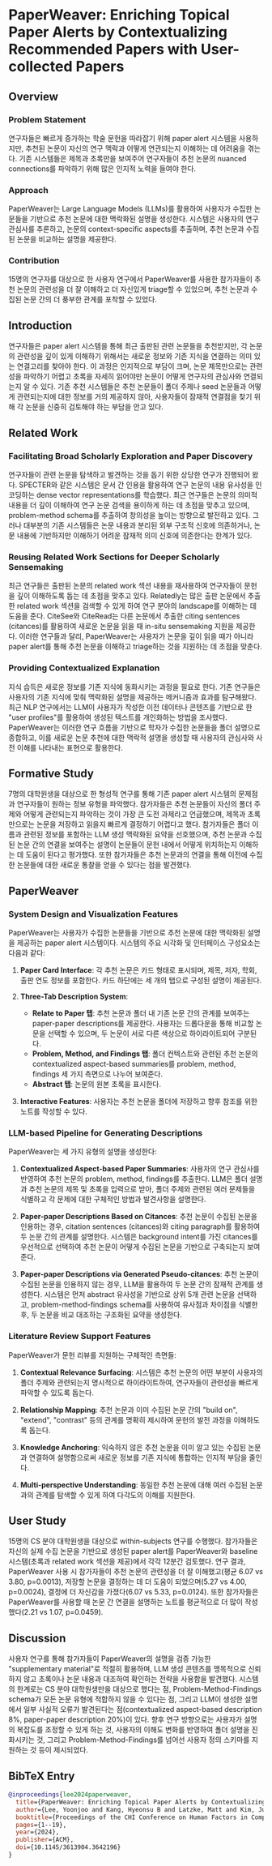 # PaperWeaver: Enriching Topical Paper Alerts by Contextualizing Recommended Papers with User-collected Papers

## Overview
### Problem Statement
연구자들은 빠르게 증가하는 학술 문헌을 따라잡기 위해 paper alert 시스템을 사용하지만, 추천된 논문이 자신의 연구 맥락과 어떻게 연관되는지 이해하는 데 어려움을 겪는다. 기존 시스템들은 제목과 초록만을 보여주어 연구자들이 추천 논문의 nuanced connections를 파악하기 위해 많은 인지적 노력을 들여야 한다.

### Approach
PaperWeaver는 Large Language Models (LLMs)를 활용하여 사용자가 수집한 논문들을 기반으로 추천 논문에 대한 맥락화된 설명을 생성한다. 시스템은 사용자의 연구 관심사를 추론하고, 논문의 context-specific aspects를 추출하며, 추천 논문과 수집된 논문을 비교하는 설명을 제공한다.

### Contribution
15명의 연구자를 대상으로 한 사용자 연구에서 PaperWeaver를 사용한 참가자들이 추천 논문의 관련성을 더 잘 이해하고 더 자신있게 triage할 수 있었으며, 추천 논문과 수집된 논문 간의 더 풍부한 관계를 포착할 수 있었다.

## Introduction
연구자들은 paper alert 시스템을 통해 최근 출판된 관련 논문들을 추천받지만, 각 논문의 관련성을 깊이 있게 이해하기 위해서는 새로운 정보와 기존 지식을 연결하는 의미 있는 연결고리를 찾아야 한다. 이 과정은 인지적으로 부담이 크며, 논문 제목만으로는 관련성을 파악하기 어렵고 초록을 자세히 읽어야만 논문이 어떻게 연구자의 관심사와 연결되는지 알 수 있다. 기존 추천 시스템들은 추천 논문들이 폴더 주제나 seed 논문들과 어떻게 관련되는지에 대한 정보를 거의 제공하지 않아, 사용자들이 잠재적 연결점을 찾기 위해 각 논문을 신중히 검토해야 하는 부담을 안고 있다.

## Related Work
### Facilitating Broad Scholarly Exploration and Paper Discovery
연구자들이 관련 논문을 탐색하고 발견하는 것을 돕기 위한 상당한 연구가 진행되어 왔다. SPECTER와 같은 시스템은 문서 간 인용을 활용하여 연구 논문의 내용 유사성을 인코딩하는 dense vector representations를 학습했다. 최근 연구들은 논문의 의미적 내용을 더 깊이 이해하여 연구 논문 검색을 용이하게 하는 데 초점을 맞추고 있으며, problem-method schema를 추출하여 창의성을 높이는 방향으로 발전하고 있다. 그러나 대부분의 기존 시스템들은 논문 내용과 분리된 외부 구조적 신호에 의존하거나, 논문 내용에 기반하지만 이해하기 어려운 잠재적 의미 신호에 의존한다는 한계가 있다.

### Reusing Related Work Sections for Deeper Scholarly Sensemaking
최근 연구들은 출판된 논문의 related work 섹션 내용을 재사용하여 연구자들이 문헌을 깊이 이해하도록 돕는 데 초점을 맞추고 있다. Relatedly는 많은 출판 논문에서 추출한 related work 섹션을 검색할 수 있게 하여 연구 분야의 landscape를 이해하는 데 도움을 준다. CiteSee와 CiteRead는 다른 논문에서 추출한 citing sentences (citances)를 활용하여 새로운 논문을 읽을 때 in-situ sensemaking 지원을 제공한다. 이러한 연구들과 달리, PaperWeaver는 사용자가 논문을 깊이 읽을 때가 아니라 paper alert를 통해 추천 논문을 이해하고 triage하는 것을 지원하는 데 초점을 맞춘다.

### Providing Contextualized Explanation
지식 습득은 새로운 정보를 기존 지식에 동화시키는 과정을 필요로 한다. 기존 연구들은 사용자의 기존 지식에 맞춰 맥락화된 설명을 제공하는 메커니즘과 효과를 탐구해왔다. 최근 NLP 연구에서는 LLM이 사용자가 작성한 이전 데이터나 콘텐츠를 기반으로 한 "user profiles"를 활용하여 생성된 텍스트를 개인화하는 방법을 조사했다. PaperWeaver는 이러한 연구 흐름을 기반으로 학자가 수집한 논문들을 폴더 설명으로 종합하고, 이를 새로운 논문 추천에 대한 맥락적 설명을 생성할 때 사용자의 관심사와 사전 이해를 나타내는 표현으로 활용한다.

## Formative Study
7명의 대학원생을 대상으로 한 형성적 연구를 통해 기존 paper alert 시스템의 문제점과 연구자들이 원하는 정보 유형을 파악했다. 참가자들은 추천 논문들이 자신의 폴더 주제와 어떻게 관련되는지 파악하는 것이 가장 큰 도전 과제라고 언급했으며, 제목과 초록만으로는 논문을 저장하고 읽을지 빠르게 결정하기 어렵다고 했다. 참가자들은 폴더 이름과 관련된 정보를 포함하는 LLM 생성 맥락화된 요약을 선호했으며, 추천 논문과 수집된 논문 간의 연결을 보여주는 설명이 논문들이 문헌 내에서 어떻게 위치하는지 이해하는 데 도움이 된다고 평가했다. 또한 참가자들은 추천 논문과의 연결을 통해 이전에 수집한 논문들에 대한 새로운 통찰을 얻을 수 있다는 점을 발견했다.

## PaperWeaver
### System Design and Visualization Features
PaperWeaver는 사용자가 수집한 논문들을 기반으로 추천 논문에 대한 맥락화된 설명을 제공하는 paper alert 시스템이다. 시스템의 주요 시각화 및 인터페이스 구성요소는 다음과 같다:

1. **Paper Card Interface**: 각 추천 논문은 카드 형태로 표시되며, 제목, 저자, 학회, 출판 연도 정보를 포함한다. 카드 하단에는 세 개의 탭으로 구성된 설명이 제공된다.

2. **Three-Tab Description System**:
   - **Relate to Paper 탭**: 추천 논문과 폴더 내 기존 논문 간의 관계를 보여주는 paper-paper descriptions를 제공한다. 사용자는 드롭다운을 통해 비교할 논문을 선택할 수 있으며, 두 논문이 서로 다른 색상으로 하이라이트되어 구분된다.
   - **Problem, Method, and Findings 탭**: 폴더 컨텍스트와 관련된 추천 논문의 contextualized aspect-based summaries를 problem, method, findings 세 가지 측면으로 나누어 보여준다.
   - **Abstract 탭**: 논문의 원본 초록을 표시한다.

3. **Interactive Features**: 사용자는 추천 논문을 폴더에 저장하고 향후 참조를 위한 노트를 작성할 수 있다.

### LLM-based Pipeline for Generating Descriptions
PaperWeaver는 세 가지 유형의 설명을 생성한다:

1. **Contextualized Aspect-based Paper Summaries**: 사용자의 연구 관심사를 반영하여 추천 논문의 problem, method, findings를 추출한다. LLM은 폴더 설명과 추천 논문의 제목 및 초록을 입력으로 받아, 폴더 주제와 관련된 여러 문제들을 식별하고 각 문제에 대한 구체적인 방법과 발견사항을 설명한다.

2. **Paper-paper Descriptions Based on Citances**: 추천 논문이 수집된 논문을 인용하는 경우, citation sentences (citances)와 citing paragraph를 활용하여 두 논문 간의 관계를 설명한다. 시스템은 background intent를 가진 citances를 우선적으로 선택하여 추천 논문이 어떻게 수집된 논문을 기반으로 구축되는지 보여준다.

3. **Paper-paper Descriptions via Generated Pseudo-citances**: 추천 논문이 수집된 논문을 인용하지 않는 경우, LLM을 활용하여 두 논문 간의 잠재적 관계를 생성한다. 시스템은 먼저 abstract 유사성을 기반으로 상위 5개 관련 논문을 선택하고, problem-method-findings schema를 사용하여 유사점과 차이점을 식별한 후, 두 논문을 비교 대조하는 구조화된 요약을 생성한다.

### Literature Review Support Features
PaperWeaver가 문헌 리뷰를 지원하는 구체적인 측면들:

1. **Contextual Relevance Surfacing**: 시스템은 추천 논문의 어떤 부분이 사용자의 폴더 주제와 관련되는지 명시적으로 하이라이트하여, 연구자들이 관련성을 빠르게 파악할 수 있도록 돕는다.

2. **Relationship Mapping**: 추천 논문과 이미 수집된 논문 간의 "build on", "extend", "contrast" 등의 관계를 명확히 제시하여 문헌의 발전 과정을 이해하도록 돕는다.

3. **Knowledge Anchoring**: 익숙하지 않은 추천 논문을 이미 알고 있는 수집된 논문과 연결하여 설명함으로써 새로운 정보를 기존 지식에 통합하는 인지적 부담을 줄인다.

4. **Multi-perspective Understanding**: 동일한 추천 논문에 대해 여러 수집된 논문과의 관계를 탐색할 수 있게 하여 다각도의 이해를 지원한다.

## User Study
15명의 CS 분야 대학원생을 대상으로 within-subjects 연구를 수행했다. 참가자들은 자신의 실제 수집 논문을 기반으로 생성된 paper alert를 PaperWeaver와 baseline 시스템(초록과 related work 섹션을 제공)에서 각각 12분간 검토했다. 연구 결과, PaperWeaver 사용 시 참가자들이 추천 논문의 관련성을 더 잘 이해했고(평균 6.07 vs 3.80, p=0.0013), 저장할 논문을 결정하는 데 더 도움이 되었으며(5.27 vs 4.00, p=0.0024), 결정에 더 자신감을 가졌다(6.07 vs 5.33, p=0.0124). 또한 참가자들은 PaperWeaver를 사용할 때 논문 간 연결을 설명하는 노트를 평균적으로 더 많이 작성했다(2.21 vs 1.07, p=0.0459).

## Discussion
사용자 연구를 통해 참가자들이 PaperWeaver의 설명을 검증 가능한 "supplementary material"로 적절히 활용하며, LLM 생성 콘텐츠를 맹목적으로 신뢰하지 않고 초록이나 논문 내용과 대조하여 확인하는 전략을 사용함을 발견했다. 시스템의 한계로는 CS 분야 대학원생만을 대상으로 했다는 점, Problem-Method-Findings schema가 모든 논문 유형에 적합하지 않을 수 있다는 점, 그리고 LLM이 생성한 설명에서 일부 사실적 오류가 발견된다는 점(contextualized aspect-based description 8%, paper-paper description 20%)이 있다. 향후 연구 방향으로는 사용자가 설명의 복잡도를 조정할 수 있게 하는 것, 사용자의 이해도 변화를 반영하여 폴더 설명을 진화시키는 것, 그리고 Problem-Method-Findings를 넘어선 사용자 정의 스키마를 지원하는 것 등이 제시되었다.

## BibTeX Entry
```bibtex
@inproceedings{lee2024paperweaver,
  title={PaperWeaver: Enriching Topical Paper Alerts by Contextualizing Recommended Papers with User-collected Papers},
  author={Lee, Yoonjoo and Kang, Hyeonsu B and Latzke, Matt and Kim, Juho and Bragg, Jonathan and Chang, Joseph Chee and Siangliulue, Pao},
  booktitle={Proceedings of the CHI Conference on Human Factors in Computing Systems},
  pages={1--19},
  year={2024},
  publisher={ACM},
  doi={10.1145/3613904.3642196}
}
```